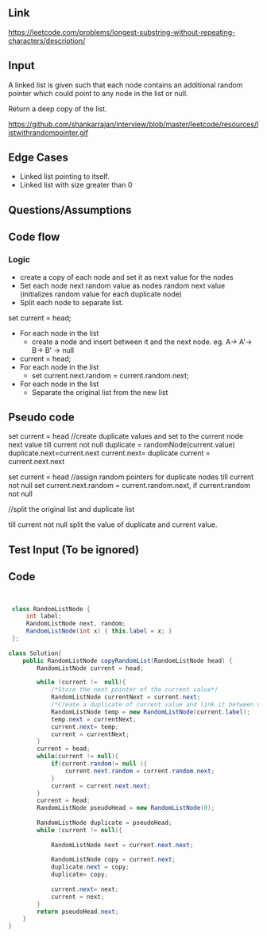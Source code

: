 ## Link

https://leetcode.com/problems/longest-substring-without-repeating-characters/description/
## Input
A linked list is given such that each node contains an additional random pointer which could point to any node in the list or null.

Return a deep copy of the list.

https://github.com/shankarrajan/interview/blob/master/leetcode/resources/listwithrandompointer.gif

## Edge Cases
- Linked list pointing to itself. 
- Linked list with size greater than 0

## Questions/Assumptions

## Code flow
### Logic
- create a copy of each node and set it as next value for the nodes
- Set each node next random value as nodes random next value (initializes random value for each duplicate node)
- Split each node to separate list.

set current = head;

- For each node in the list
    - create a node and insert between it and the next node. 
    eg. A-> A'-> B-> B' -> null
- current = head;    
- For each node in the list    
    - set current.next.random = current.random.next;    
- For each node in the list
    - Separate the original list from the new list

## Pseudo code
set current = head
//create duplicate values and set to the current node next value 
till current not null
    duplicate = randomNode(current.value)
    duplicate.next=current.next
    current.next= duplicate
    current = current.next.next

set current = head
//assign random pointers for duplicate nodes
till current not null
    set current.next.random = current.random.next, if current.random not null

//split the original list and duplicate list

till current not null 
    split the value of duplicate and current value. 



## Test Input (To be ignored)



## Code
```java


 class RandomListNode {
     int label;
     RandomListNode next, random;
     RandomListNode(int x) { this.label = x; }
 };
 
class Solution{
    public RandomListNode copyRandomList(RandomListNode head) {
        RandomListNode current = head;

        while (current !=  null){
            /*Store the next pointer of the current value*/
            RandomListNode currentNext = current.next;
            /*Create a duplicate of current value and link it between current and currentNext*/
            RandomListNode temp = new RandomListNode(current.label);
            temp.next = currentNext;
            current.next= temp;
            current = currentNext;
        }
        current = head;
        while(current != null){
            if(current.random!= null ){
                current.next.random = current.random.next;
            }
            current = current.next.next;
        }
        current = head;
        RandomListNode pseudoHead = new RandomListNode(0);
        
        RandomListNode duplicate = pseudoHead;
        while (current != null){
            
            RandomListNode next = current.next.next;
            
            RandomListNode copy = current.next;
            duplicate.next = copy;
            duplicate= copy;
            
            current.next= next;
            current = next;
        }
        return pseudoHead.next;
    }
}
```